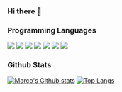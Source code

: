 ### Hi there 👋
### Programming Languages
![](https://img.shields.io/badge/Backend-PHP-informational?style=flat&logo=php&logoColor=white&color=success)
![](https://img.shields.io/badge/Backend-Laravel-informational?style=flat&logo=laravel&logoColor=white&color=success)
![](https://img.shields.io/badge/Backend-Java-informational?style=flat&logo=java&logoColor=white&color=success)
![](https://img.shields.io/badge/Android-Java-informational?style=flat&logo=android&logoColor=white&color=success)
![](https://img.shields.io/badge/Android-Kotlin-informational?style=flat&logo=kotlin&logoColor=white&color=success)
![](https://img.shields.io/badge/JS-Vue-informational?style=flat&logo=vuejs&logoColor=white&color=success)
![](https://img.shields.io/badge/JS-Angular-informational?style=flat&logo=angular&logoColor=white&color=success)

### Github Stats
[![Marco's Github stats](https://github-readme-stats.vercel.app/api?username=rzerostern&theme=dracula)](https://github.com/rzerostern/github-readme-stats)
[![Top Langs](https://github-readme-stats.vercel.app/api/top-langs/?username=rzerostern&layout=compact&theme=dracula)](https://github.com/rzerostern/github-readme-stats)


<!--
**RZEROSTERN/RZEROSTERN** is a ✨ _special_ ✨ repository because its `README.md` (this file) appears on your GitHub profile.

Here are some ideas to get you started:

- 🔭 I’m currently working on ...
- 🌱 I’m currently learning ...
- 👯 I’m looking to collaborate on ...
- 🤔 I’m looking for help with ...
- 💬 Ask me about ...
- 📫 How to reach me: ...
- 😄 Pronouns: ...
- ⚡ Fun fact: ...
-->
